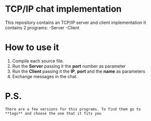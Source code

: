 # TCP/IP chat implementation

This repository contains an TCP/IP server and client implementation
It contains 2 programs:
    -Server
    -Client

# How to use it
  1. Compile each source file.
  2. Run the **Server** passing it the **port** number as parameter
  3. Run the **Client** passing it the **IP**, **port** and the **name** as parameters
  4. Exchange messages in the chat.


# P.S.
    There are a few versions for this programs. To find them go to **tags** and choose the one that it fits you
